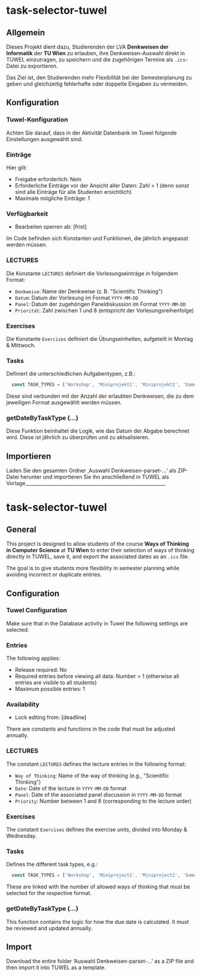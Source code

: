 # task-selector-tuwel

## Allgemein

Dieses Projekt dient dazu, Studierenden der LVA **Denkweisen der Informatik** der **TU Wien** zu erlauben, ihre Denkweisen-Auswahl direkt in TUWEL einzutragen, zu speichern und die zugehörigen Termine als `.ics`-Datei zu exportieren.

Das Ziel ist, den Studierenden mehr Flexibilität bei der Semesterplanung zu geben und gleichzeitig fehlerhafte oder doppelte Eingaben zu vermeiden.

## Konfiguration

### Tuwel-Konfiguration
Achten Sie darauf, dass in der Aktivität Datenbank im Tuwel folgende Einstellungen ausgewählt sind:

### Einträge

Hier gilt:
- Freigabe erforderlich: Nein
- Erforderliche Einträge vor der Ansicht aller Daten: Zahl > 1 (denn sonst sind alle Einträge für alle Studenten ersichtlich)
- Maximale mögliche Einträge: 1

### Verfügbarkeit
- Bearbeiten sperren ab: [frist]

Im Code befinden sich Konstanten und Funktionen, die jährlich angepasst werden müssen.

### LECTURES

Die Konstante `LECTURES` definiert die Vorlesungseinträge in folgendem Format:

- `Denkweise`: Name der Denkweise (z. B. "Scientific Thinking")
- `Datum`: Datum der Vorlesung im Format `YYYY-MM-DD`
- `Panel`: Datum der zugehörigen Paneldiskussion im Format `YYYY-MM-DD`
- `Priorität`: Zahl zwischen 1 und 8 (entspricht der Vorlesungsreihenfolge)

### Exercises

Die Konstante `Exercises` definiert die Übungseinheiten, aufgeteilt in Montag & Mittwoch.

### Tasks

Definiert die unterschiedlichen Aufgabentypen, z.B.:  
```js
  const TASK_TYPES = ['Workshop', 'Miniprojekt1', 'Miniprojekt2', 'Games', 'PanelDiscussion'];
```
Diese sind verbunden mit der Anzahl der erlaubten Denkweisen, die zu dem jeweiligen Format ausgewählt werden müssen.

### getDateByTaskType (...)
Diese Funktion beinhaltet die Logik, wie das Datum der Abgabe berechnet wird. Diese ist jährlich zu überprüfen und zu aktualisieren.

## Importieren
Laden Sie den gesamten Ordner ‚Auswahl Denkweisen-parset-…‘ als ZIP-Datei herunter und importieren Sie ihn anschließend in TUWEL als Vorlage.__________________________________________________________

# task-selector-tuwel

## General

This project is designed to allow students of the course **Ways of Thinking in Computer Science** at **TU Wien** to enter their selection of ways of thinking directly in TUWEL, save it, and export the associated dates as an `.ics` file.

The goal is to give students more flexibility in semester planning while avoiding incorrect or duplicate entries.

## Configuration

### Tuwel Configuration  
Make sure that in the Database activity in Tuwel the following settings are selected:

### Entries

The following applies:  
- Release required: No  
- Required entries before viewing all data: Number > 1 (otherwise all entries are visible to all students)  
- Maximum possible entries: 1

### Availability  
- Lock editing from: [deadline]

There are constants and functions in the code that must be adjusted annually.

### LECTURES

The constant `LECTURES` defines the lecture entries in the following format:

- `Way of Thinking`: Name of the way of thinking (e.g., "Scientific Thinking")  
- `Date`: Date of the lecture in `YYYY-MM-DD` format  
- `Panel`: Date of the associated panel discussion in `YYYY-MM-DD` format  
- `Priority`: Number between 1 and 8 (corresponding to the lecture order)

### Exercises

The constant `Exercises` defines the exercise units, divided into Monday & Wednesday.

### Tasks

Defines the different task types, e.g.:  
```js
  const TASK_TYPES = ['Workshop', 'Miniproject1', 'Miniproject2', 'Games', 'PanelDiscussion'];
``` 

These are linked with the number of allowed ways of thinking that must be selected for the respective format.

### getDateByTaskType (...)
This function contains the logic for how the due date is calculated. It must be reviewed and updated annually.

## Import
Download the entire folder ‘Auswahl Denkweisen-parset-…’ as a ZIP file and then import it into TUWEL as a template.
